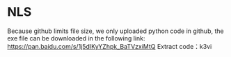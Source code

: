 # NLS
Because github limits file size, we only uploaded python code in github, the exe file can be downloaded in the following link:
https://pan.baidu.com/s/1j5dIKyYZhpk_BaTVzxiMtQ 
Extract code：k3vi
